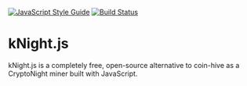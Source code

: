 [![JavaScript Style Guide](https://img.shields.io/badge/code_style-standard-brightgreen.svg)](https://standardjs.com)
[![Build Status](https://travis-ci.org/Block-Lab/kNight.js.svg?branch=master)](https://travis-ci.org/Block-Lab/kNight.js)

# kNight.js

kNight.js is a completely free, open-source alternative to coin-hive as a CryptoNight miner built with JavaScript.
